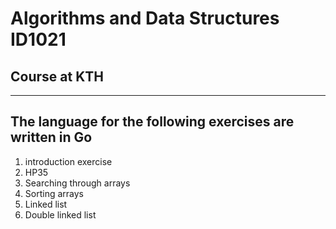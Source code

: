 # Algorithms and Data Structures ID1021
## Course at KTH
---
## The language for the following exercises are written in Go
1. introduction exercise 
2. HP35
3. Searching through arrays
4. Sorting arrays
5. Linked list
6. Double linked list
